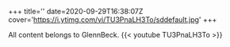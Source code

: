+++
title=''
date=2020-09-29T16:38:07Z
cover='https://i.ytimg.com/vi/TU3PnaLH3To/sddefault.jpg'
+++

All content belongs to GlennBeck.
{{< youtube TU3PnaLH3To >}}
